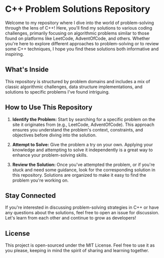 # C++ Problem Solutions Repository

Welcome to my repository where I dive into the world of problem-solving through the lens of C++! Here, you'll find my solutions to various coding challenges, primarily focusing on algorithmic problems similar to those found on platforms like LeetCode, AdventOfCode, and others. Whether you're here to explore different approaches to problem-solving or to review some C++ techniques, I hope you find these solutions both informative and inspiring.

## What's Inside

This repository is structured by problem domains and includes a mix of classic algorithmic challenges, data structure implementations, and solutions to specific problems I've found intriguing.

## How to Use This Repository

1. **Identify the Problem:** Start by searching for a specific problem on the site it originates from (e.g., LeetCode, AdventOfCode). This approach ensures you understand the problem's context, constraints, and objectives before diving into the solution.

2. **Attempt to Solve:** Give the problem a try on your own. Applying your knowledge and attempting to solve it independently is a great way to enhance your problem-solving skills.

3. **Review the Solution:** Once you've attempted the problem, or if you're stuck and need some guidance, look for the corresponding solution in this repository. Solutions are organized to make it easy to find the problem you're working on.

## Stay Connected

If you're interested in discussing problem-solving strategies in C++ or have any questions about the solutions, feel free to open an issue for discussion. Let's learn from each other and continue to grow as developers!

## License

This project is open-sourced under the MIT License. Feel free to use it as you please, keeping in mind the spirit of sharing and learning together.
